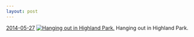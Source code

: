 ```yaml
---
layout: post
---
```


<p>
  <time><a href="/327">2014-05-27</a></time>
  <a href="/327"><img src="{{ site.assets_url }}/327-640.jpg" srcset="{{ site.assets_url }}/327-1280.jpg 1280w, {{ site.assets_url }}/327-960.jpg 960w, {{ site.assets_url }}/327-640.jpg 640w, {{ site.assets_url }}/327-320.jpg 320w" sizes="(min-width: 700px) 50vw, calc(100vw - 2rem)" alt="Hanging out in Highland Park." /></a>
  <span>Hanging out in Highland Park.</span>
</p>
